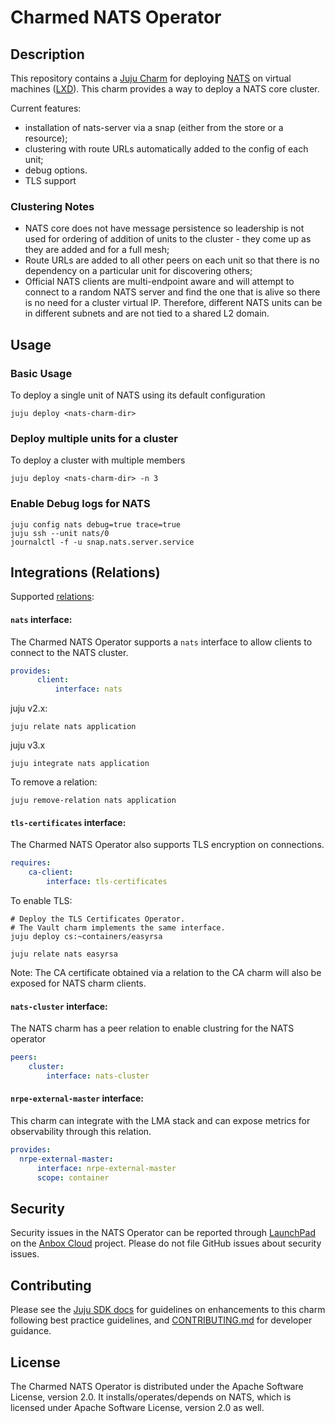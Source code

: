 # Charmed NATS Operator

## Description

This repository contains a [Juju Charm](https://charmhub.io/nats-charmers-nats)
for deploying [NATS](https://nats.io/) on virtual machines ([LXD](https://ubuntu.com/lxd)).
This charm provides a way to deploy a NATS core cluster.

Current features:

* installation of nats-server via a snap (either from the store or a resource);
* clustering with route URLs automatically added to the config of each unit;
* debug options.
* TLS support

### Clustering Notes

* NATS core does not have message persistence so leadership is not used for
  ordering of addition of units to the cluster - they come up as they are added
  and for a full mesh;
* Route URLs are added to all other peers on each unit so that there is no
  dependency on a particular unit for discovering others;
* Official NATS clients are multi-endpoint aware and will attempt to connect to
  a random NATS server and find the one that is alive so there is no need for a
  cluster virtual IP. Therefore, different NATS units can be in different
  subnets and are not tied to a shared L2 domain.

## Usage

### Basic Usage

To deploy a single unit of NATS using its default configuration

```shell
juju deploy <nats-charm-dir>
```

### Deploy multiple units for a cluster

To deploy a cluster with multiple members

```shell
juju deploy <nats-charm-dir> -n 3
```

### Enable Debug logs for NATS

```shell
juju config nats debug=true trace=true
juju ssh --unit nats/0
journalctl -f -u snap.nats.server.service
```

## Integrations (Relations)

Supported [relations](https://juju.is/docs/olm/relations):

#### `nats` interface:

The Charmed NATS Operator supports a `nats` interface to allow clients to connect
to the NATS cluster.

```yaml
provides:
      client:
          interface: nats
```

juju v2.x:

```shell
juju relate nats application
```

juju v3.x

```shell
juju integrate nats application
```

To remove a relation:

```shell
juju remove-relation nats application
```

#### `tls-certificates` interface:

The Charmed NATS Operator also supports TLS encryption on connections.

```yaml
requires:
    ca-client:
        interface: tls-certificates
```

To enable TLS:
```shell
# Deploy the TLS Certificates Operator.
# The Vault charm implements the same interface.
juju deploy cs:~containers/easyrsa

juju relate nats easyrsa
```

Note: The CA certificate obtained via a relation to the CA charm will also be exposed
for NATS charm clients.

#### `nats-cluster` interface:

The NATS charm has a peer relation to enable clustring for the NATS operator

```yaml
peers:
    cluster:
        interface: nats-cluster
```

#### `nrpe-external-master` interface:

This charm can integrate with the LMA stack and can expose metrics for observability
through this relation.

```yaml
provides:
  nrpe-external-master:
      interface: nrpe-external-master
      scope: container
```

## Security
Security issues in the NATS Operator can be reported through [LaunchPad](https://wiki.ubuntu.com/DebuggingSecurity#How%20to%20File) on the [Anbox Cloud](https://bugs.launchpad.net/anbox-cloud) project. Please do not file GitHub issues about security issues.

## Contributing
Please see the [Juju SDK docs](https://juju.is/docs/sdk) for guidelines on enhancements to this charm following best practice guidelines, and [CONTRIBUTING.md](https://github.com/canonical/nats-operator/blob/main/CONTRIBUTING.md) for developer guidance.

## License
The Charmed NATS Operator is distributed under the Apache Software License, version 2.0. It installs/operates/depends on NATS, which is licensed under Apache Software License, version 2.0 as well.

